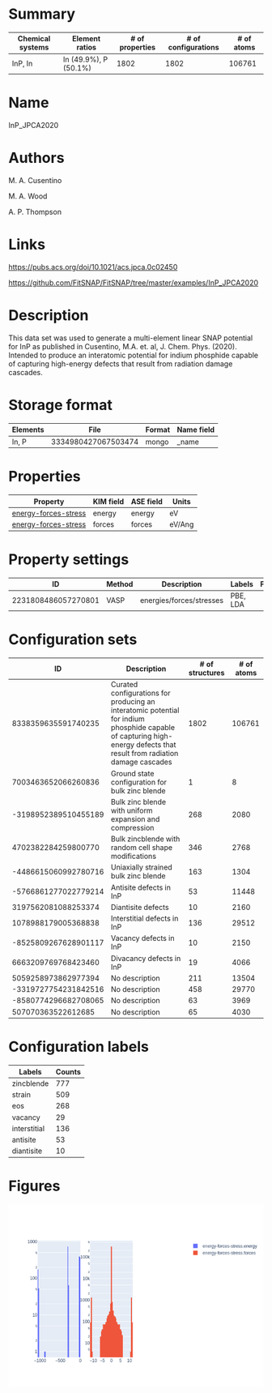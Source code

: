 
# Summary
|Chemical systems|Element ratios|# of properties|# of configurations|# of atoms|
|---|---|---|---|---|
|InP, In|In (49.9%), P (50.1%)|1802|1802|106761|

# Name

InP_JPCA2020

# Authors

M. A. Cusentino

M. A. Wood

A. P. Thompson

# Links

https://pubs.acs.org/doi/10.1021/acs.jpca.0c02450

https://github.com/FitSNAP/FitSNAP/tree/master/examples/InP_JPCA2020

# Description

This data set was used to generate a multi-element linear SNAP potential for InP as published in Cusentino, M.A. et. al, J. Chem. Phys. (2020). Intended to produce an interatomic potential for indium phosphide capable of capturing high-energy defects that result from radiation damage cascades.

# Storage format

|Elements|File|Format|Name field|
|---|---|---|---|
| In, P | 3334980427067503474 | mongo | _name |

# Properties

|Property|KIM field|ASE field|Units
|---|---|---|---|
| [energy-forces-stress](/home/jvita/scripts/colabfit-tools/colabfit/examples/InP_JPCA2020/energy-forces-stress.edn) | energy | energy | eV
| [energy-forces-stress](/home/jvita/scripts/colabfit-tools/colabfit/examples/InP_JPCA2020/energy-forces-stress.edn) | forces | forces | eV/Ang

# Property settings

|ID|Method|Description|Labels|Files|
|---|---|---|---|---|
| 2231808486057270801 | VASP | energies/forces/stresses | PBE, LDA |  |

# Configuration sets

|ID|Description|# of structures| # of atoms|
|---|---|---|---|
| 8338359635591740235 | Curated configurations for producing an interatomic potential for indium phosphide capable of capturing high-energy defects that result from radiation damage cascades | 1802 | 106761 |
| 7003463652066260836 | Ground state configuration for bulk zinc blende | 1 | 8 |
| -3198952389510455189 | Bulk zinc blende with uniform expansion and compression | 268 | 2080 |
| 4702382284259800770 | Bulk zincblende with random cell shape modifications | 346 | 2768 |
| -4486615060992780716 | Uniaxially strained bulk zinc blende | 163 | 1304 |
| -5766861277022779214 | Antisite defects in InP | 53 | 11448 |
| 3197562081088253374 | Diantisite defects | 10 | 2160 |
| 1078988179005368838 | Interstitial defects in InP | 136 | 29512 |
| -8525809267628901117 | Vacancy defects in InP | 10 | 2150 |
| 6663209769768423460 | Divacancy defects in InP | 19 | 4066 |
| 5059258973862977394 | No description | 211 | 13504 |
| -3319727754231842516 | No description | 458 | 29770 |
| -8580774296682708065 | No description | 63 | 3969 |
| 507070363522612685 | No description | 65 | 4030 |

# Configuration labels

|Labels|Counts|
|---|---|
| zincblende | 777 |
| strain | 509 |
| eos | 268 |
| vacancy | 29 |
| interstitial | 136 |
| antisite | 53 |
| diantisite | 10 |

# Figures
![The results of plot_histograms](histograms.png)
